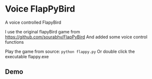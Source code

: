 Voice FlapPyBird
===============
A voice controlled FlapyBird 

I use the original flapyBird game from https://github.com/sourabhv/FlapPyBird
And added some voice control functions
  

Play the game from source: `python flappy.py`
Or double click the executable flappy.exe

Demo
----------

